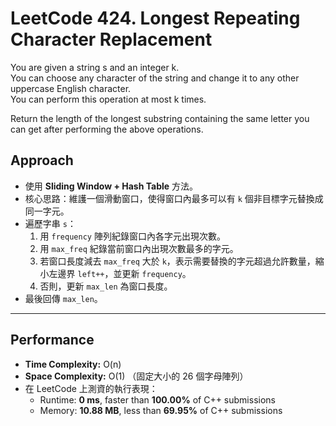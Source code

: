 # LeetCode 424. Longest Repeating Character Replacement
You are given a string s and an integer k.<br>
You can choose any character of the string and change it to any other uppercase English character.<br>
You can perform this operation at most k times.<br>

Return the length of the longest substring containing the same letter you can get after performing the above operations.

## Approach
- 使用 **Sliding Window + Hash Table** 方法。  
- 核心思路：維護一個滑動窗口，使得窗口內最多可以有 `k` 個非目標字元替換成同一字元。  
- 遍歷字串 `s`：  
  1. 用 `frequency` 陣列紀錄窗口內各字元出現次數。  
  2. 用 `max_freq` 紀錄當前窗口內出現次數最多的字元。  
  3. 若窗口長度減去 `max_freq` 大於 `k`，表示需要替換的字元超過允許數量，縮小左邊界 `left++`，並更新 `frequency`。  
  4. 否則，更新 `max_len` 為窗口長度。  
- 最後回傳 `max_len`。

---

## Performance
- **Time Complexity:** O(n)  
- **Space Complexity:** O(1) （固定大小的 26 個字母陣列）  
- 在 LeetCode 上測資的執行表現：  
  - Runtime: **0 ms**, faster than **100.00%** of C++ submissions  
  - Memory: **10.88 MB**, less than **69.95%** of C++ submissions
